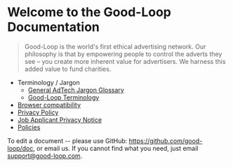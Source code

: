 # Welcome to the Good-Loop Documentation

> Good-Loop is the world's first ethical advertising network. Our philosophy is that by empowering people to control the adverts they see – you create more inherent value for advertisers. We harness this added value to fund charities. 

* Terminology / Jargon
	* [General AdTech Jargon Glossary](./AdTech-Jargon-Glossary.md)
	* [Good-Loop Terminology](./Good-Loop-terminology.md)
* [Browser compatibility](./supported-browsers.md)
* [Privacy Policy](./policy/privacy-policy.md)
* [Job Applicant Privacy Notice ](./policy/job-applicant-privacy-notice.md)
* [Policies](./policy/index.md)

To edit a document -- please use GitHub: <https://github.com/good-loop/doc>, or email us.
If you cannot find what you need, just email [support@good-loop.com](mailto:support@good-loop.com).
